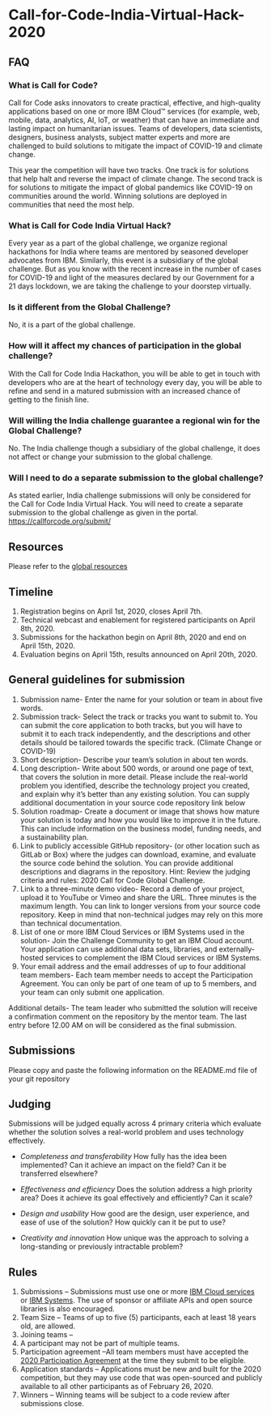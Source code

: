 # Call-for-Code-India-Virtual-Hack-2020

## FAQ

### What is Call for Code?
Call for Code asks innovators to create practical, effective, and high-quality applications based on one or more IBM Cloud™ services (for example, web, mobile, data, analytics, AI, IoT, or weather) that can have an immediate and lasting impact on humanitarian issues. Teams of developers, data scientists, designers, business analysts, subject matter experts and more are challenged to build solutions to mitigate the impact of COVID-19 and climate change. 

This year the competition will have two tracks. One track is for solutions that help halt and reverse the impact of climate change. The second track is for solutions to mitigate the impact of global pandemics like COVID-19 on communities around the world. Winning solutions are deployed in communities that need the most help.

### What is Call for Code India Virtual Hack?
Every year as a part of the global challenge, we organize regional hackathons for India where teams are mentored by seasoned developer advocates from IBM. Similarly, this event is a subsidiary of the global challenge. But as you know with the recent increase in the number of cases for COVID-19 and light of the measures declared by our Government for a 21 days lockdown, we are taking the challenge to your doorstep virtually.

### Is it different from the Global Challenge?
No, it is a part of the global challenge.

### How will it affect my chances of participation in the global challenge?
With the Call for Code India Hackathon, you will be able to get in touch with developers who are at the heart of technology every day, you will be able to refine and send in a matured submission with an increased chance of getting to the finish line.

### Will willing the India challenge guarantee a regional win for the Global Challenge?
No. The India challenge though a subsidiary of the global challenge, it does not affect or change your submission to the global challenge.

### Will I need to do a separate submission to the global challenge?
As stated earlier, India challenge submissions will only be considered for the Call for Code India Virtual Hack. You will need to create a separate submission to the global challenge as given in the portal. https://callforcode.org/submit/

## Resources
Please refer to the [global resources](https://developer.ibm.com/callforcode/technical-library/#start-coding?cm_mmc=OSocial_Blog-_-Audience+Developer_Developer+Conversation-_-WW_WW-_-cfc-2020-cfcorg-resources_ov75914&cm_mmca1=000039JL&cm_mmca2=10008917)

## Timeline

1. Registration begins on April 1st, 2020, closes April 7th.
2. Technical webcast and enablement for registered participants on April 8th, 2020.
3. Submissions for the hackathon begin on April 8th, 2020 and end on April 15th, 2020.
4. Evaluation begins on April 15th, results announced on April 20th, 2020.

## General guidelines for submission

1. Submission name- Enter the name for your solution or team in about five words.
2. Submission track- Select the track or tracks you want to submit to. You can submit the core application to both tracks, but you will have to submit it to each track independently, and the descriptions and other details should be tailored towards the specific track. (Climate Change or COVID-19)
3. Short description- Describe your team’s solution in about ten words.
4. Long description- Write about 500 words, or around one page of text, that covers the solution in more detail. Please include the real-world problem you identified, describe the technology project you created, and explain why it’s better than any existing solution. You can supply additional documentation in your source code repository link below
5. Solution roadmap- Create a document or image that shows how mature your solution is today and how you would like to improve it in the future. This can include information on the business model, funding needs, and a sustainability plan.
6. Link to publicly accessible GitHub repository- (or other location such as GitLab or Box) where the judges can download, examine, and evaluate the source code behind the solution. You can provide additional descriptions and diagrams in the repository. Hint: Review the judging criteria and rules: 2020 Call for Code Global Challenge.
7. Link to a three-minute demo video- Record a demo of your project, upload it to YouTube or Vimeo and share the URL. Three minutes is the maximum length. You can link to longer versions from your source code repository. Keep in mind that non-technical judges may rely on this more than technical documentation.
8. List of one or more IBM Cloud Services or IBM Systems used in the solution- Join the Challenge Community to get an IBM Cloud account. Your application can use additional data sets, libraries, and externally-hosted services to complement the IBM Cloud services or IBM Systems.
9. Your email address and the email addresses of up to four additional team members- Each team member needs to accept the Participation Agreement. You can only be part of one team of up to 5 members, and your team can only submit one application.

Additional details-
The team leader who submitted the solution will receive a confirmation comment on the repository by the mentor team. The last entry before 12.00 AM on <date> will be considered as the final submission.
  
## Submissions

Please copy and paste the following information on the README.md file of your git repository

## Judging

Submissions will be judged equally across 4 primary criteria which evaluate whether the solution solves a real-world problem and uses technology effectively.

 * *Completeness and transferability*
 How fully has the idea been implemented? Can it achieve an impact on the field? Can it be transferred elsewhere?
 
 * *Effectiveness and efficiency*
 Does the solution address a high priority area? Does it achieve its goal effectively and efficiently? Can it scale?  
 
 * *Design and usability*
 How good are the design, user experience, and ease of use of the solution? How quickly can it be put to use?
 
 * *Creativity and innovation*
 How unique was the approach to solving a long-standing or previously intractable problem?
 
## Rules

1. Submissions – Submissions must use one or more [IBM Cloud services](https://callforcode.org/participation-agreement) or [IBM Systems](https://ibm.com/systems). The use of sponsor or affiliate APIs and open source libraries is also encouraged.
2. Team Size – Teams of up to five (5) participants, each at least 18 years old, are allowed.
3. Joining teams –
4. A participant may not be part of multiple teams.
5. Participation agreement –All team members must have accepted the [2020 Participation Agreement](https://callforcode.org/participation-agreement) at the time they submit to be eligible.
6. Application standards – Applications must be new and built for the 2020 competition, but they may use code that was open-sourced and publicly available to all other participants as of February 26, 2020.
7. Winners – Winning teams will be subject to a code review after submissions close.
